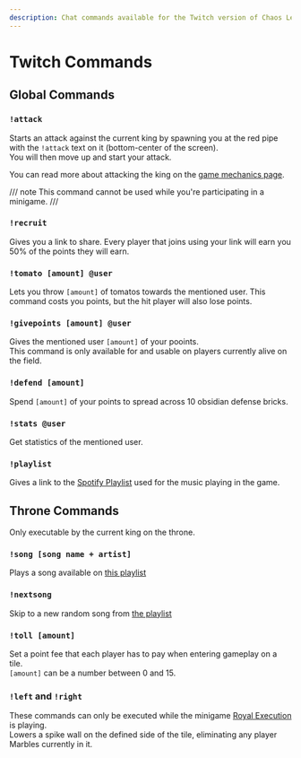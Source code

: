 ```yaml
---
description: Chat commands available for the Twitch version of Chaos League.
---
```


# Twitch Commands

## Global Commands

### `!attack`

Starts an attack against the current king by spawning you at the red pipe with the `!attack` text on it (bottom-center of the screen).  
You will then move up and start your attack.

You can read more about attacking the king on the [game mechanics page](../mechanics/index.md).

/// note
This command cannot be used while you're participating in a minigame.
///

### `!recruit`

Gives you a link to share. Every player that joins using your link will earn you 50% of the points they will earn.

### `!tomato [amount] @user`

Lets you throw `[amount]` of tomatos towards the mentioned user. This command costs you points, but the hit player will also lose points.

### `!givepoints [amount] @user`

Gives the mentioned user `[amount]` of your pooints.  
This command is only available for and usable on players currently alive on the field.

### `!defend [amount]`

Spend `[amount]` of your points to spread across 10 obsidian defense bricks.

### `!stats @user`

Get statistics of the mentioned user.

### `!playlist`

Gives a link to the [Spotify Playlist][song-playlist] used for the music playing in the game.

## Throne Commands

Only executable by the current king on the throne.

### `!song [song name + artist]`

Plays a song available on [this playlist][song-playlist]

### `!nextsong`

Skip to a new random song from [the playlist][song-playlist]

### `!toll [amount]`

Set a point fee that each player has to pay when entering gameplay on a tile.  
`[amount]` can be a number between 0 and 15.

### `!left` and `!right`

These commands can only be executed while the minigame [Royal Execution](../twitch-minigames/epic/royal-execution.md) is playing.  
Lowers a spike wall on the defined side of the tile, eliminating any player Marbles currently in it.

[song-playlist]: https://open.spotify.com/playlist/5gdz9X9y9hpBOCjYo6TI31
